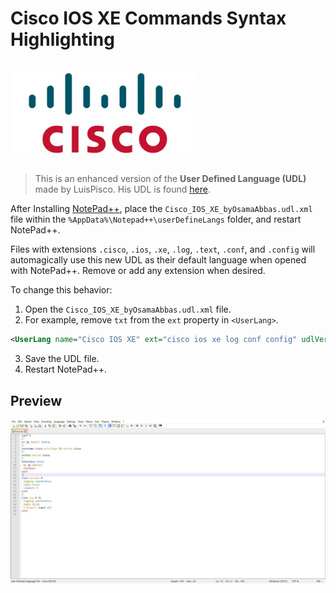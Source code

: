 # Cisco IOS XE Commands Syntax Highlighting

<br />

<img src="cisco-logo.png" alt="Cisco Logo" title="Cisco" width="300" style="display: block;"/>

<br />

> This is an enhanced version of the **User Defined Language (UDL)** made by LuisPisco. His UDL is found [here](https://github.com/notepad-plus-plus/userDefinedLanguages/blob/master/UDLs/Cisco_IOS_byLuisPisco.xml).

After Installing [NotePad++](https://notepad-plus-plus.org/downloads/), place the `Cisco_IOS_XE_byOsamaAbbas.udl.xml` file within the `%AppData%\Notepad++\userDefineLangs` folder, and restart NotePad++.

Files with extensions `.cisco`, `.ios`, `.xe`, `.log`, `.text`, `.conf`, and `.config` will automagically use this new UDL as their default language when opened with NotePad++. Remove or add any extension when desired.

To change this behavior:

1. Open the `Cisco_IOS_XE_byOsamaAbbas.udl.xml` file.
2. For example, remove `txt` from the `ext` property in `<UserLang>`.

```xml
<UserLang name="Cisco IOS XE" ext="cisco ios xe log conf config" udlVersion="2.0">
```

3. Save the UDL file.
4. Restart NotePad++.

## Preview

![Preview](preview.jpg)
